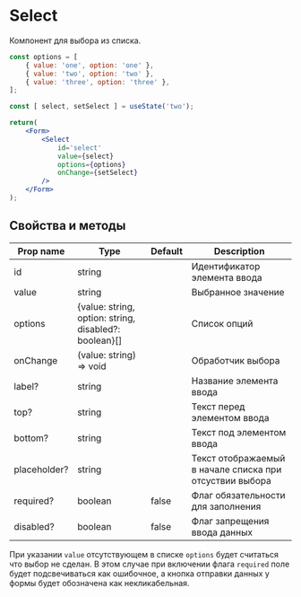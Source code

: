 # Select
Компонент для выбора из списка.

```jsx
const options = [
    { value: 'one', option: 'one' },
    { value: 'two', option: 'two' },
    { value: 'three', option: 'three' },
];

const [ select, setSelect ] = useState('two');

return(
    <Form>
        <Select
            id='select'
            value={select}
            options={options}
            onChange={setSelect}
        />
    </Form>
);
```

## Свойства и методы
|Prop name|Type|Default|Description|
|---------|----|-------|-----------|
|id|string||Идентификатор элемента ввода|
|value|string||Выбранное значение|
|options|{value: string, option: string, disabled?: boolean}[]||Список опций|
|onChange|(value: string) => void||Обработчик выбора|
|label?|string||Название элемента ввода|
|top?|string||Текст перед элементом ввода|
|bottom?|string||Текст под элементом ввода|
|placeholder?|string||Текст отображаемый в начале списка при отсуствии выбора|
|required?|boolean|false|Флаг обязательности для заполнения|
|disabled?|boolean|false|Флаг запрещения ввода данных|

При указании `value` отсутствующем в списке `options` будет считаться что выбор не сделан. В этом случае при включении флага `required` поле будет подсвечиваться как ошибочное, а кнопка отправки данных у формы будет обозначена как некликабельная.